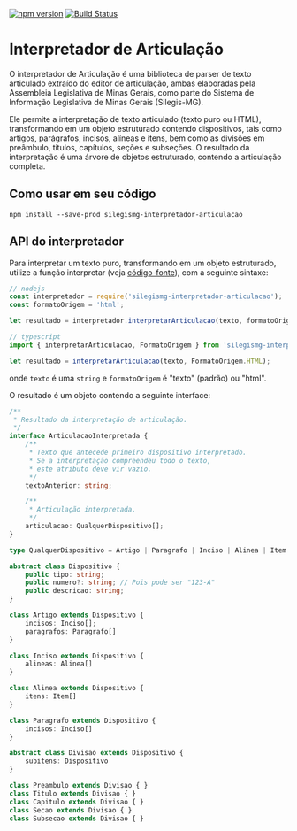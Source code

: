 [![npm version](https://badge.fury.io/js/silegismg-interpretador-articulacao.svg)](https://badge.fury.io/js/silegismg-interpretador-articulacao) [![Build Status](https://travis-ci.org/silegis-mg/interpretador-articulacao.svg?branch=master)](https://travis-ci.org/silegis-mg/interpretador-articulacao)

# Interpretador de Articulação

O interpretador de Articulação é uma biblioteca de parser de texto articulado extraído do editor de articulação,
ambas elaboradas pela Assembleia Legislativa de Minas Gerais, como parte do Sistema de Informação Legislativa de
Minas Gerais (Silegis-MG).

Ele permite a interpretação de texto articulado (texto puro ou HTML), transformando em um objeto estruturado
contendo dispositivos, tais como artigos, parágrafos, incisos, alíneas e itens, bem como as divisões em preâmbulo,
títulos, capítulos, seções e subseções. O resultado da interpretação é uma árvore de objetos estruturado, contendo
a articulação completa.

## Como usar em seu código

```
npm install --save-prod silegismg-interpretador-articulacao
```

<a name="api-interpretador"></a>

## API do interpretador

Para interpretar um texto puro, transformando em um objeto estruturado, utilize a função interpretar (veja [código-fonte](src/interpretadorArticulacao.ts)), com a seguinte sintaxe:

```javascript
// nodejs
const interpretador = require('silegismg-interpretador-articulacao');
const formatoOrigem = 'html';

let resultado = interpretador.interpretarArticulacao(texto, formatoOrigem);
```

```typescript
// typescript
import { interpretarArticulacao, FormatoOrigem } from 'silegismg-interpretador-articulacao';

let resultado = interpretarArticulacao(texto, FormatoOrigem.HTML);
```

onde ``texto`` é uma `string` e ``formatoOrigem`` é "texto" (padrão) ou "html".

O resultado é um objeto contendo a seguinte interface:

```typescript
/**
 * Resultado da interpretação de articulação.
 */
interface ArticulacaoInterpretada {
    /**
     * Texto que antecede primeiro dispositivo interpretado.
     * Se a interpretação compreendeu todo o texto,
     * este atributo deve vir vazio.
     */
    textoAnterior: string;

    /**
     * Articulação interpretada.
     */
    articulacao: QualquerDispositivo[];
}

type QualquerDispositivo = Artigo | Paragrafo | Inciso | Alinea | Item | Preambulo | Titulo | Capitulo | Secao | Subsecao

abstract class Dispositivo {
    public tipo: string;
    public numero?: string; // Pois pode ser "123-A"
    public descricao: string;
}

class Artigo extends Dispositivo {
    incisos: Inciso[];
    paragrafos: Paragrafo[]
}

class Inciso extends Dispositivo {
    alineas: Alinea[]
}

class Alinea extends Dispositivo {
    itens: Item[]
}

class Paragrafo extends Dispositivo {
    incisos: Inciso[]
}

abstract class Divisao extends Dispositivo {
    subitens: Dispositivo
}

class Preambulo extends Divisao { }
class Titulo extends Divisao { }
class Capitulo extends Divisao { }
class Secao extends Divisao { }
class Subsecao extends Divisao { }
```
